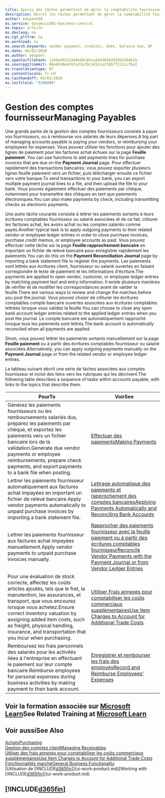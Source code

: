 ```yaml
---
title: Aperçu des tâches permettant de gérer la comptabilité fournisseur| Microsoft Docs
description: Décrit les tâches permettant de gérer la comptabilité fournisseur, par exemple, le paiement des créditeurs ou le lettrage de paiements sortants dans la comptabilité pour clôturer des factures ou des avoirs.
author: edupont04
ms.service: dynamics365-business-central
ms.topic: article
ms.devlang: na
ms.tgt_pltfrm: na
ms.workload: na
ms.search.keywords: vendor payment, creditor, debt, balance due, AP
ms.date: 04/01/2020
ms.author: edupont
ms.openlocfilehash: 1248a4932194de68c05ca4343836d345b5284b16
ms.sourcegitcommit: 88e4b30eaf6fa32af0c1452ce2f85ff1111c75e2
ms.translationtype: HT
ms.contentlocale: fr-CH
ms.lasthandoff: 04/01/2020
ms.locfileid: "3190204"
---
```

# <a name="managing-payables"></a><span data-ttu-id="a0643-103">Gestion des comptes fournisseur</span><span class="sxs-lookup"><span data-stu-id="a0643-103">Managing Payables</span></span>

<span data-ttu-id="a0643-104">Une grande partie de la gestion des comptes fournisseurs consiste à payer vos fournisseurs, ou à rembourse vos salariés de leurs dépenses.</span><span class="sxs-lookup"><span data-stu-id="a0643-104">A big part of managing accounts payable is paying your vendors, or reimbursing your employees for expenses.</span></span> <span data-ttu-id="a0643-105">Vous pouvez utiliser les fonctions pour ajouter des lignes de paiement pour les factures achat échues sur la page **Feuille paiement** .</span><span class="sxs-lookup"><span data-stu-id="a0643-105">You can use functions to add payments lines for purchase invoices that are due on the **Payment Journal** page.</span></span> <span data-ttu-id="a0643-106">Pour effectuer rapidement des transactions bancaires, vous pouvez exporter plusieurs lignes feuille paiement vers un fichier, puis télécharger ensuite ce fichier vers votre banque.</span><span class="sxs-lookup"><span data-stu-id="a0643-106">To send transactions to your bank, you can export multiple payment journal lines to a file, and then upload the file to your bank.</span></span> <span data-ttu-id="a0643-107">Vous pouvez également effectuer des paiements par chèque, notamment pour transmettre des chèques en tant que paiements électroniques.</span><span class="sxs-lookup"><span data-stu-id="a0643-107">You can also make payments by check, including transmitting checks as electronic payments.</span></span>

<span data-ttu-id="a0643-108">Une autre tâche courante consiste à lettrer les paiements sortants à leurs écritures comptables fournisseur ou salarié associées et de ce fait, clôturer les factures achat, les avoirs achat ou les comptes salariés comme payés.</span><span class="sxs-lookup"><span data-stu-id="a0643-108">Another typical task is to apply outgoing payments to their related vendor or employee ledger entries in order to close purchase invoices, purchase credit memos, or employee accounts as paid.</span></span> <span data-ttu-id="a0643-109">Vous pouvez effectuer cette tâche sur la page **Feuille rapprochement bancaire** en important un fichier de relevé bancaire pour enregistrer rapidement les paiements.</span><span class="sxs-lookup"><span data-stu-id="a0643-109">You can do this on the **Payment Reconciliation Journal** page by importing a bank statement file to register the payments.</span></span> <span data-ttu-id="a0643-110">Les paiements sont lettrés aux écritures client, fournisseur ou salarié ouvertes en faisant correspondre le texte de paiement et les informations d'écriture.</span><span class="sxs-lookup"><span data-stu-id="a0643-110">The payments are applied to open vendor, customer, or employee ledger entries by matching payment text and entry information.</span></span> <span data-ttu-id="a0643-111">Il existe plusieurs manières de vérifier et de modifier les correspondances avant de valider la feuille.</span><span class="sxs-lookup"><span data-stu-id="a0643-111">There are various ways to review and change the matches before you post the journal.</span></span> <span data-ttu-id="a0643-112">Vous pouvez choisir de clôturer les écritures comptables compte bancaire ouvertes associées aux écritures comptables lettrées lorsque vous validez la feuille.</span><span class="sxs-lookup"><span data-stu-id="a0643-112">You can choose to close any open bank account ledger entries related to the applied ledger entries when you post the journal.</span></span> <span data-ttu-id="a0643-113">Le compte bancaire est automatiquement rapproché lorsque tous les paiements sont lettrés.</span><span class="sxs-lookup"><span data-stu-id="a0643-113">The bank account is automatically reconciled when all payments are applied.</span></span>

<span data-ttu-id="a0643-114">Sinon, vous pouvez lettrer les paiements sortants manuellement sur la page **Feuille paiement** ou à partir des écritures comptables fournisseur ou salarié associées.</span><span class="sxs-lookup"><span data-stu-id="a0643-114">Alternatively, you can apply outgoing payments manually on the **Payment Journal** page or from the related vendor or employee ledger entries.</span></span>

<span data-ttu-id="a0643-115">Le tableau suivant décrit une série de tâches associées aux comptes fournisseur et inclut des liens vers les rubriques qui les décrivent.</span><span class="sxs-lookup"><span data-stu-id="a0643-115">The following table describes a sequence of tasks within accounts payable, with links to the topics that describe them.</span></span>

| <span data-ttu-id="a0643-116">Pour</span><span class="sxs-lookup"><span data-stu-id="a0643-116">To</span></span> | <span data-ttu-id="a0643-117">Voir</span><span class="sxs-lookup"><span data-stu-id="a0643-117">See</span></span> |
| --- | --- |
| <span data-ttu-id="a0643-118">Générez les paiements fournisseurs ou les remboursements salariés dus, préparez les paiements par chèque, et exportez les paiements vers un fichier bancaire lors de la validation.</span><span class="sxs-lookup"><span data-stu-id="a0643-118">Generate due vendor payments or employee reimbursements, prepare check payments, and export payments to a bank file when posting.</span></span> |[<span data-ttu-id="a0643-119">Effectuer des paiements</span><span class="sxs-lookup"><span data-stu-id="a0643-119">Making Payments</span></span>](payables-make-payments.md) |
| <span data-ttu-id="a0643-120">Lettrer les paiements fournisseur automatiquement aux factures achat impayées en important un fichier de relevé bancaire.</span><span class="sxs-lookup"><span data-stu-id="a0643-120">Apply vendor payments automatically to unpaid purchase invoices by importing a bank statement file.</span></span> |[<span data-ttu-id="a0643-121">Lettrage automatique des paiements et rapprochement des comptes bancaires</span><span class="sxs-lookup"><span data-stu-id="a0643-121">Applying Payments Automatically and Reconciling Bank Accounts</span></span>](receivables-apply-payments-auto-reconcile-bank-accounts.md) |
| <span data-ttu-id="a0643-122">Lettrer les paiements fournisseur aux factures achat impayées manuellement.</span><span class="sxs-lookup"><span data-stu-id="a0643-122">Apply vendor payments to unpaid purchase invoices manually.</span></span> |[<span data-ttu-id="a0643-123">Rapprocher des paiements fournisseur avec la feuille paiement ou à partir des écritures comptables fournisseur</span><span class="sxs-lookup"><span data-stu-id="a0643-123">Reconcile Vendor Payments with the Payment Journal or from Vendor Ledger Entries</span></span>](payables-how-apply-purchase-transactions-manually.md) |
|<span data-ttu-id="a0643-124">Pour une évaluation de stock correcte, affectez les coûts articles ajoutés, tels que le fret, la manutention, les assurances, et transport, que vous encourez lorsque vous achetez.</span><span class="sxs-lookup"><span data-stu-id="a0643-124">Ensure correct inventory valuation by assigning added item costs, such as freight, physical handling, insurance, and transportation that you incur when purchasing.</span></span>|[<span data-ttu-id="a0643-125">Utiliser Frais annexes pour comptabiliser les coûts commerciaux supplémentaires</span><span class="sxs-lookup"><span data-stu-id="a0643-125">Use Item Charges to Account for Additional Trade Costs</span></span>](payables-how-assign-item-charges.md)|
|<span data-ttu-id="a0643-126">Remboursez les frais personnels des salariés pour les activités liées à l'entreprise en effectuant le paiement sur leur compte bancaire.</span><span class="sxs-lookup"><span data-stu-id="a0643-126">Reimburse employees for personal expenses during business activities by making payment to their bank account.</span></span>|[<span data-ttu-id="a0643-127">Enregistrer et rembourser les frais des employés</span><span class="sxs-lookup"><span data-stu-id="a0643-127">Record and Reimburse Employees' Expenses</span></span>](finance-how-record-reimburse-employee-expenses.md)|

## <a name="see-related-training-at-microsoft-learn"></a><span data-ttu-id="a0643-128">Voir la formation associée sur [Microsoft Learn](/learn/paths/process-customer-vendor-payments-dynamics-365-business-central/)</span><span class="sxs-lookup"><span data-stu-id="a0643-128">See Related Training at [Microsoft Learn](/learn/paths/process-customer-vendor-payments-dynamics-365-business-central/)</span></span>

## <a name="see-also"></a><span data-ttu-id="a0643-129">Voir aussi</span><span class="sxs-lookup"><span data-stu-id="a0643-129">See Also</span></span>
[<span data-ttu-id="a0643-130">Achats</span><span class="sxs-lookup"><span data-stu-id="a0643-130">Purchasing</span></span>](purchasing-manage-purchasing.md)  
[<span data-ttu-id="a0643-131">Gestion des comptes client</span><span class="sxs-lookup"><span data-stu-id="a0643-131">Managing Receivables</span></span>](receivables-manage-receivables.md)  
[<span data-ttu-id="a0643-132">Utiliser des frais annexes pour comptabiliser les coûts commerciaux supplémentaires</span><span class="sxs-lookup"><span data-stu-id="a0643-132">Use Item Charges to Account for Additional Trade Costs</span></span>](payables-how-assign-item-charges.md)  
[<span data-ttu-id="a0643-133">Fonctionnalités marché</span><span class="sxs-lookup"><span data-stu-id="a0643-133">General Business Functionality</span></span>](ui-across-business-areas.md)  
<span data-ttu-id="a0643-134">[Utilisation de [!INCLUDE[d365fin](includes/d365fin_md.md)]](ui-work-product.md)</span><span class="sxs-lookup"><span data-stu-id="a0643-134">[Working with [!INCLUDE[d365fin](includes/d365fin_md.md)]](ui-work-product.md)</span></span>

## [!INCLUDE[d365fin](includes/free_trial_md.md)]  
